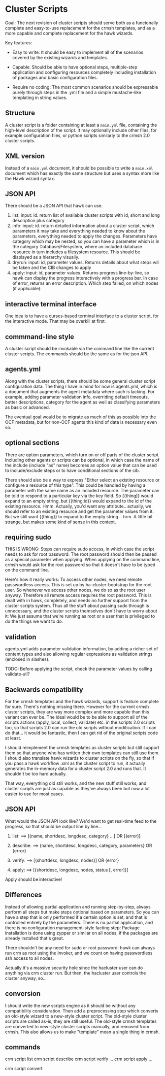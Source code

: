 # Cluster Scripts

Goal: The next revision of cluster scripts should serve both as a
funcionally complete and easy-to-use replacement for the crmsh
templates, and as a more capable and complete replacement for the hawk
wizards.

Key features:

- Easy to write: It should be easy to implement all of the scenarios
  covered by the existing wizards and templates.

- Capable: Should be able to have optional steps, multiple-step
  application and configuring resources completely including
  installation of packages and basic configuration files.

- Require no coding: The most common scenarios should be expressable
  purely through steps in the .yml file and a simple mustache-like
  templating in string values.

## Structure

A cluster script is a folder containing at least a `main.yml` file,
containing the high-level description of the script. It may optionally
include other files, for example configuration files, or python
scripts similarly to the crmsh 2.0 cluster scripts.


## XML version

Instead of a `main.yml` document, it should be possible to write a
`main.xml` document which has exactly the same structure but uses a
syntax more like the Hawk wizard syntax.

## JSON API

There should be a JSON API that hawk can use.

1. list: input: id. return list of available cluster scripts with id, short
and long description plus category
2. info: input: id. return detailed information about a cluster script, which
parameters it may take and everything needed to know about the
parameters, everything needed to apply the changes. Parameters have
category which may be nested, so you can have a parameter which is in
the category Database/Filesystem, where an included database resource
in turn includes a filesystem resource. This should be displayed as a
hierarchy visually.
3. dryrun: input: id, parameter values. Returns details about what
steps will be taken and the CIB changes to apply
4. apply: input: id, parameter values. Returns progress line-by-line,
so hawk can display the progress interactively with a progress bar.
In case of error, returns an error description. Which step failed, on
which nodes (if applicable).

## interactive terminal interface

One idea is to have a curses-based terminal interface to a cluster
script, for the interactive mode. That may be overkill at first.

## commmand-line style

A cluster script should be invokable via the command line like the
current cluster scripts. The commands should be the same as for the
json API.

## agents.yml

Along with the cluster scripts, there should be some general cluster
script configuration data. The thing I have in mind for now is
agents.yml, which is a document that augments the agent metadata where
such is lacking. For example, adding parameter validation info,
overriding default timeouts, better descriptions, category for the
agent as well as classifying parameters as basic or advanced.

The eventual goal would be to migrate as much of this as possible into
the OCF metadata, but for non-OCF agents this kind of data is
necessary even so.


## optional sections

There are option parameters, which turn on or off parts of the cluster
script. Including other agents or scripts can be optional, in which
case the name of the include (include "as" name) becomes an option
value that can be used to include/exclude steps or to have conditional
sections of the cib.

There should also be a way to express "Either select an existing
resource or configure a resource of this type". This could be handled
by having a parameter with the same name as an included resource. The
parameter can be told to respond to a particular key via the key
field. So {{thing}} would expand to an empty string, but {{thing:id}}
would expand to the id of the existing resource. Hmm. Actually, you'd
want any attribute.. actually, we should refer to an existing resource
and get the parameter values from it. But we still want {{thing}} to
expand to the empty string... hrm. A little bit strange, but makes
some kind of sense in this context.

## requiring sudo

THIS IS WRONG:
Steps can require sudo access, in which case the script needs to ask
for root password. The root password should then be passed as a
special parameter when applying. When applying on the command line,
crmsh would ask for the root password so that it doesn't have to be
typed on the command line.

Here's how it really works: To access other nodes, we need remote
passwordless access. This is set up by ha-cluster-bootstrap for the
root user. So whenever we access other nodes, we do so as the root
user anyway. Therefore all remote access requires the root
password. This is dealt with in hawk, completely, and needs no further
support from the cluster scripts system. Thus all the stuff about
passing sudo through is unnecessary, and the cluster scripts
themselves don't have to worry about it: We just assume that we're
running as root or a user that is privileged to do the things we want
to do.

## validation

agents.yml adds parameter validation information, by adding a richer
set of content types and also allowing regular expressions as
validation strings (enclosed in slashes).

TODO: Before applying the script, check the parameter values by
calling <agent> validate-all?

## Backwards compatibility

For the crmsh templates and the hawk wizards, support is feature
complete for sure. There's nothing missing there. However for the
current crmsh cluster scripts, they are way more complex and more
capable than this variant can ever be. The ideal would be to be able
to support all of the scripts actions (apply_local, collect, validate)
etc. in the scripts 2.0 scripts too, so that scripts 2.0 can run the
old scripts without modification. If I can do that... it would be
fantastic, then I can get rid of the original scripts code at least.

I should reimplement the crmsh templates as cluster scripts but still
support them so that anyone who has written their own templates can
still use them. I should also translate hawk wizards to cluster
scripts on the fly, so that if you pass a hawk workflow .xml as the
cluster script to run, it actually generates the in-memory data for a
cluster script 2.0 and runs that. It shouldn't be too hard actually.

That way, everything old still works, and the new stuff still works,
and cluster scripts are just as capable as they've always been but now
a lot easier to use for most cases.


## JSON API

What would the JSON API look like? We'd want to get real-time feed to
the progress, so that should be output line by line...

1. list: ==>
[{name, shortdesc, longdesc, category} ...]
OR
[{error}]

2. describe: <name> ==>
{name, shortdesc, longdesc, category, parameters}
OR
{error}

3. verify: <name> <parameters> ==>
[{shortdesc, longdesc, nodes}]
OR
{error}

4. apply: <name> <parameters> ==>
[{shortdesc, longdesc, nodes, status [, error]}]

Apply should be interactive!


## Differences

Instead of allowing partial application and running step-by-step,
always perform all steps but make steps optional based on
parameters. So you can have a step that is only performed if a certain
option is set, and that is controlled entirely by the
parameters. There is no partial application, and there is no
configuration management-style facting step: Package installation is
done using zypper or similar on all nodes, if the packages are already
installed that's great.

There shouldn't be any need for sudo or root password: hawk can always
run crm as root using the Invoker, and we count on having passwordless
ssh access to all nodes.

Actually it's a massive security hole since the hacluster user can do
anything via crm cluster run. But then, the hacluster user controls
the cluster anyway, so...

## conversion

I should write the new scripts engine as it should be without any
compatibility consideration. Then add a preprocessing step which
converts an old-style wizard to a new-style cluster script. The
old-style cluster scripts are called as-is, they are still useful.
The old-style crmsh templates are converted to new-style cluster
scripts manually, and removed from crmsh. This also allows us to make
"template" mean a single thing in crmsh.



## commands

crm script list
crm script describe <name>
crm script verify <name> <params>...
crm script apply <name> <params>...

crm script convert <template>|<wizard>|<script 1.0>
crm script api <command> <params>...


## moving from scripts 1.0 to 2.0

There are really a few main things missing from the scripts 1.0 to make
them usable:

1. Support for configuring a CIB in a easier way than writing a python
script and invoking it.

2. Support for including another script as a sub-step / partial.

3. Support for having optional steps via on/off parameters.

4. Support for executing commands or small bash snippets directly.

5. Categories for parameters and scripts.

so,

1. a new top-level section: include:

2. New step actions:

  - call
  - install - ensure that the given packages are installed
  - service - ensure that the given service states are enforced
  - cib - apply the given CIB
  

## from hawk wizards

the hawk override construction means "use this as the default value
for this parameter instead of whatever the default was". Maybe a more
intuitive approach is to merge the contents of parameters in the
include template block with the parameters in the actual template to
get the final information.


Parameters should have the same elements as resource agent parameters
as far as possible:

- name
- unique (?) Means that other instances of this agent cannot be
  configured with the same value. For example, a virtual IP.
- required (?) Should default to true, I think.
- longdesc
- shortdesc
- default
- type - basic types plus /<regex>/, [choice1, choice2, ...], file,
  device, directory, port, ipaddress, <n>..<m>

Yeah. Should switch from "name+description" to
"name+shortdesc+longdesc" for both scripts and parameters.


# stepwise execution

There's no reason not to keep supporting this! In fact, we should be
able to be mostly backwards-compatible with earlier scripts.

# XML document format

There's no reason this shouldn't be doable either! Just need a

XML -> Script() parser.


# simplified agent inheritance

When an agent is included, you could of course insert it in a CIB and
a reasonable default primitive will be created for it.

The required parameters of that agent will be exposed as parameters
for the script, unless there are explicit parameters in the script
that override those parameters. For example, if there is a "ip"
parameter that has "from: IPaddr2", then the ip parameter of IPaddr2
will not be directly exposed, but the default description and value,
etc. for the ip parameter will be taken from the IPaddr2 metadata.
